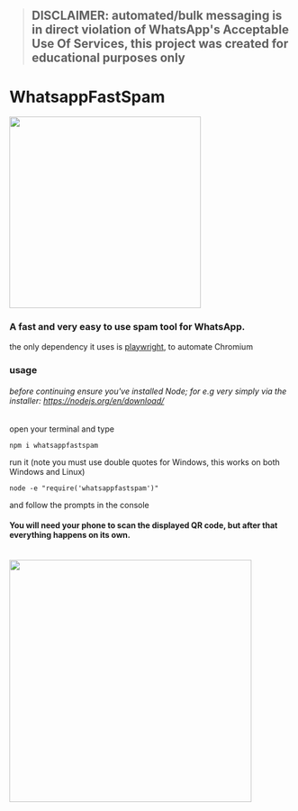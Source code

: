 
> ## DISCLAIMER: automated/bulk messaging is in direct violation of WhatsApp's Acceptable Use Of Services, this project was created for educational purposes only 

# WhatsappFastSpam

<img src = "https://user-images.githubusercontent.com/68165727/134043878-0d143dab-916f-49ac-9911-23a8aa083c76.png" width = 340/>


### A fast and **very** easy to use spam tool for WhatsApp.


the only dependency it uses is [playwright](https://playwright.dev/), to automate Chromium

### usage
###### before continuing ensure you've installed Node; for e.g very simply via the installer: https://nodejs.org/en/download/
open your terminal and type
```
npm i whatsappfastspam
```

run it (note you must use double quotes for Windows, this works on both Windows and Linux)
```
node -e "require('whatsappfastspam')"
```
and follow the prompts in the console

#### You will need your phone to scan the displayed QR code, but after that everything happens on its own.

<br>


<img src = "https://user-images.githubusercontent.com/68165727/133798038-1e229700-a0a5-43ac-9a72-36f3222d2f16.png" width = 430>

